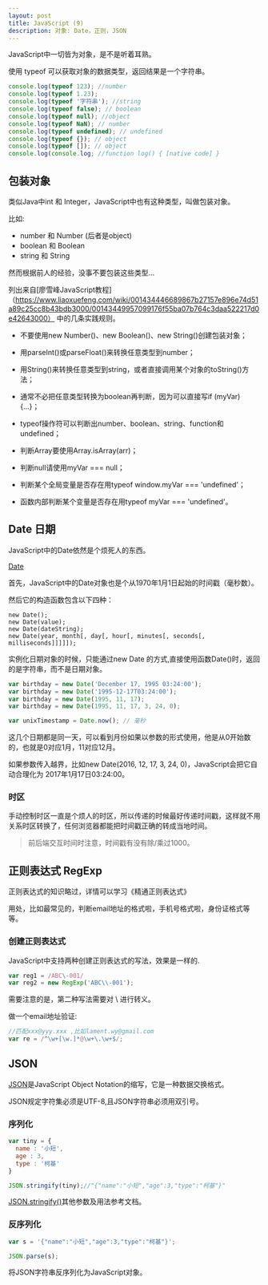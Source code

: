 ```yaml
---
layout: post
title: JavaScript (9)
description: 对象: Date，正则，JSON
---
```


JavaScript中一切皆为对象，是不是听着耳熟。

使用 typeof 可以获取对象的数据类型，返回结果是一个字符串。

```JavaScript
console.log(typeof 123); //number
console.log(typeof 1.23);
console.log(typeof '字符串'); //string
console.log(typeof false); // boolean
console.log(typeof null); //object
console.log(typeof NaN); // number
console.log(typeof undefined); // undefined
console.log(typeof {}); // object
console.log(typeof []); // object
console.log(console.log; //function log() { [native code] }
```

## 包装对象

类似Java中int 和 Integer，JavaScript中也有这种类型，叫做包装对象。

比如:

+ number 和 Number (后者是object)
+ boolean 和 Boolean
+ string 和 String

然而根据前人的经验，没事不要包装这些类型...

列出来自[廖雪峰JavaScript教程]（https://www.liaoxuefeng.com/wiki/001434446689867b27157e896e74d51a89c25cc8b43bdb3000/00143449957099176f55ba07b764c3daa522217d0e42643000） 中的几条实践规则。

+ 不要使用new Number()、new Boolean()、new String()创建包装对象；

+ 用parseInt()或parseFloat()来转换任意类型到number；

+ 用String()来转换任意类型到string，或者直接调用某个对象的toString()方法；

+ 通常不必把任意类型转换为boolean再判断，因为可以直接写if (myVar) {...}；

+ typeof操作符可以判断出number、boolean、string、function和undefined；

+ 判断Array要使用Array.isArray(arr)；

+ 判断null请使用myVar === null；

+ 判断某个全局变量是否存在用typeof window.myVar === 'undefined'；

+ 函数内部判断某个变量是否存在用typeof myVar === 'undefined'。

## Date 日期

JavaScript中的Date依然是个烦死人的东西。

[Date](https://developer.mozilla.org/zh-CN/docs/Web/JavaScript/Reference/Global_Objects/Date)

首先，JavaScript中的Date对象也是个从1970年1月1日起始的时间戳（毫秒数）。

然后它的构造函数包含以下四种：

```
new Date();
new Date(value);
new Date(dateString);
new Date(year, month[, day[, hour[, minutes[, seconds[, milliseconds]]]]]);
```
实例化日期对象的时候，只能通过new Date 的方式,直接使用函数Date()时，返回的是字符串，而不是日期对象。

```JavaScript
var birthday = new Date('December 17, 1995 03:24:00');
var birthday = new Date('1995-12-17T03:24:00');
var birthday = new Date(1995, 11, 17);
var birthday = new Date(1995, 11, 17, 3, 24, 0);

var unixTimestamp = Date.now(); // 毫秒
```
这几个日期都是同一天，可以看到月份如果以参数的形式使用，他是从0开始数的，也就是0对应1月，11对应12月。

如果参数传入越界，比如new Date(2016, 12, 17, 3, 24, 0)，JavaScript会把它自动合理化为 2017年1月17日03:24:00。

### 时区

手动控制时区一直是个烦人的时区，所以传递的时候最好传递时间戳，这样就不用关系时区转换了，任何浏览器都能把时间戳正确的转成当地时间。

> 前后端交互时间时注意，时间戳有没有除/乘过1000。

## 正则表达式 RegExp

正则表达式的知识略过，详情可以学习《精通正则表达式》

用处，比如最常见的，判断email地址的格式啦，手机号格式啦，身份证格式等等。

### 创建正则表达式

JavaScript中支持两种创建正则表达式的写法，效果是一样的.

```JavaScript
var reg1 = /ABC\-001/
var reg2 = new RegExp('ABC\\-001');
```
需要注意的是，第二种写法需要对 \ 进行转义。

做一个email地址验证:

```JavaScript
//匹配xxx@yyy.xxx ,比如lament.wy@gmail.com
var re = /^\w+[\w.]*@\w+\.\w+$/;
```

## JSON

[JSON](https://developer.mozilla.org/zh-CN/docs/Web/JavaScript/Reference/Global_Objects/JSON)是JavaScript Object Notation的缩写，它是一种数据交换格式。

JSON规定字符集必须是UTF-8,且JSON字符串必须用双引号。

### 序列化

```JavaScript
var tiny = {
  name : '小短',
  age : 3,
  type : '柯基'
}

JSON.stringify(tiny);//"{"name":"小短","age":3,"type":"柯基"}"
```
[JSON.stringify()](https://developer.mozilla.org/zh-CN/docs/Web/JavaScript/Reference/Global_Objects/JSON/stringify)其他参数及用法参考文档。

### 反序列化

```JavaScript
var s = '{"name":"小短","age":3,"type":"柯基"}';

JSON.parse(s);
```
将JSON字符串反序列化为JavaScript对象。
